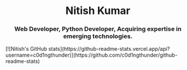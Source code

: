 <h1 align=center>Nitish Kumar</h1>
<h3 align=center>Web Developer, Python Developer, Acquiring expertise in emerging technologies.</h3>
<p>[![Nitish's GitHub stats](https://github-readme-stats.vercel.app/api?username=c0d1ngthunder)](https://github.com/c0d1ngthunder/github-readme-stats)</p>
<!---
c0d1ngthunder/c0d1ngthunder is a ✨ special ✨ repository because its `README.md` (this file) appears on your GitHub profile.
You can click the Preview link to take a look at your changes.
--->
